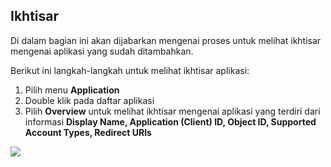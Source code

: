 ## **Ikhtisar**

Di dalam bagian ini akan dijabarkan mengenai proses untuk melihat ikhtisar mengenai aplikasi yang sudah ditambahkan.

Berikut ini langkah-langkah untuk melihat ikhtisar aplikasi:

1. Pilih menu **Application**
2. Double klik pada daftar aplikasi
3. Pilih **Overview** untuk melihat ikhtisar mengenai aplikasi yang terdiri dari informasi **Display Name, Application 
(Client) ID, Object ID, Supported Account Types, Redirect URIs**

![](media/ddae42af14b5df881640537ae821f4cd.png)